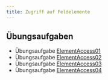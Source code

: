 ```yaml
---
title: Zugriff auf Feldelemente
---
```


## Übungsaufgaben
- Übungsaufgabe [ElementAccess01](element-access01.md)
- Übungsaufgabe [ElementAccess02](element-access02.md)
- Übungsaufgabe [ElementAccess03](element-access03.md)
- Übungsaufgabe [ElementAccess04](element-access04.md)
